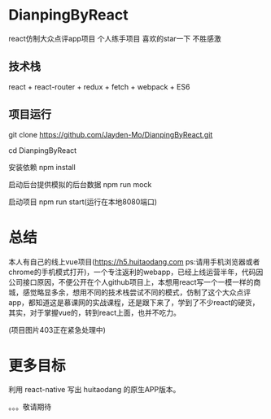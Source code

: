 # DianpingByReact

react仿制大众点评app项目 个人练手项目 喜欢的star一下 不胜感激


## 技术栈

react + react-router + redux + fetch + webpack + ES6


## 项目运行

git clone https://github.com/Jayden-Mo/DianpingByReact.git

cd DianpingByReact

安装依赖  npm install

启动后台提供模拟的后台数据  npm run mock

启动项目  npm run start(运行在本地8080端口)


# 总结

本人有自己的线上vue项目(https://h5.huitaodang.com ps:请用手机浏览器或者chrome的手机模式打开)，一个专注返利的webapp，已经上线运营半年，代码因公司接口原因，不便公开在个人github项目上，本想用react写一个一模一样的商城，感觉略显多余，想用不同的技术栈尝试不同的模式，仿制了这个大众点评app，都知道这是慕课网的实战课程，还是跟下来了，学到了不少react的硬货，其实，对于掌握vue的，转到react上面，也并不吃力。

(项目图片403正在紧急处理中)

# 更多目标

利用 react-native 写出 huitaodang 的原生APP版本。

。。。敬请期待